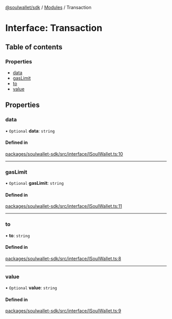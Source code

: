 [@soulwallet/sdk](../README.md) / [Modules](../modules.md) / Transaction

# Interface: Transaction

## Table of contents

### Properties

- [data](Transaction.md#data)
- [gasLimit](Transaction.md#gaslimit)
- [to](Transaction.md#to)
- [value](Transaction.md#value)

## Properties

### data

• `Optional` **data**: `string`

#### Defined in

[packages/soulwallet-sdk/src/interface/ISoulWallet.ts:10](https://github.com/proofofsoulprotocol/soulwalletlib/blob/99dfd90/packages/soulwallet-sdk/src/interface/ISoulWallet.ts#L10)

___

### gasLimit

• `Optional` **gasLimit**: `string`

#### Defined in

[packages/soulwallet-sdk/src/interface/ISoulWallet.ts:11](https://github.com/proofofsoulprotocol/soulwalletlib/blob/99dfd90/packages/soulwallet-sdk/src/interface/ISoulWallet.ts#L11)

___

### to

• **to**: `string`

#### Defined in

[packages/soulwallet-sdk/src/interface/ISoulWallet.ts:8](https://github.com/proofofsoulprotocol/soulwalletlib/blob/99dfd90/packages/soulwallet-sdk/src/interface/ISoulWallet.ts#L8)

___

### value

• `Optional` **value**: `string`

#### Defined in

[packages/soulwallet-sdk/src/interface/ISoulWallet.ts:9](https://github.com/proofofsoulprotocol/soulwalletlib/blob/99dfd90/packages/soulwallet-sdk/src/interface/ISoulWallet.ts#L9)
